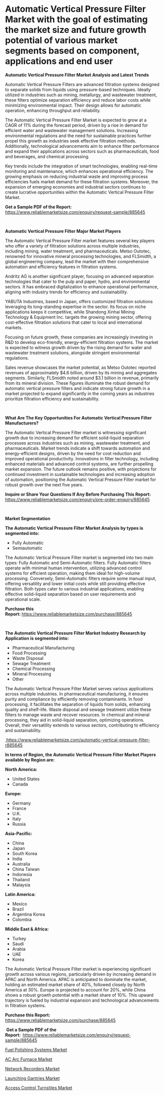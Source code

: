 <p><h1>Automatic Vertical Pressure Filter Market with the goal of estimating the market size and future growth potential of various market segments based on component, applications and end user</h1></p><p><strong>Automatic Vertical Pressure Filter Market Analysis and Latest Trends</strong></p>
<p><p>Automatic Vertical Pressure Filters are advanced filtration systems designed to separate solids from liquids using pressure-based techniques. Ideally utilized in industries such as mining, metallurgy, and wastewater treatment, these filters optimize separation efficiency and reduce labor costs while minimizing environmental impact. Their design allows for automatic operation, enhancing throughput and reliability.</p><p>The Automatic Vertical Pressure Filter Market is expected to grow at a CAGR of 11% during the forecast period, driven by a rise in demand for efficient water and wastewater management solutions. Increasing environmental regulations and the need for sustainable practices further propel this growth as industries seek effective filtration methods. Additionally, technological advancements aim to enhance filter performance and expand their applications across sectors such as pharmaceuticals, food and beverages, and chemical processing.</p><p>Key trends include the integration of smart technologies, enabling real-time monitoring and maintenance, which enhances operational efficiency. The growing emphasis on reducing industrial waste and improving process efficiencies fuels market demand for these filtration systems. Moreover, the expansion of emerging economies and industrial sectors continues to create lucrative opportunities within the Automatic Vertical Pressure Filter Market.</p></p>
<p><strong>Get a Sample PDF of the Report:&nbsp;</strong> <a href="https://www.reliablemarketsize.com/enquiry/request-sample/885645?utm_campaign=2034&utm_medium=2&utm_source=Github&utm_content=ia&utm_term=10042025&utm_id=automatic-vertical-pressure-filter">https://www.reliablemarketsize.com/enquiry/request-sample/885645</a></p>
<p>&nbsp;</p>
<p><strong>Automatic Vertical Pressure Filter Major Market Players</strong></p>
<p><p>The Automatic Vertical Pressure Filter market features several key players who offer a variety of filtration solutions across multiple industries, including mining, water treatment, and pharmaceuticals. Metso Outotec, renowned for innovative mineral processing technologies, and FLSmidth, a global engineering company, lead the market with their comprehensive automation and efficiency features in filtration systems. </p><p>Andritz AG is another significant player, focusing on advanced separation technologies that cater to the pulp and paper, hydro, and environmental sectors. It has embraced digitalization to enhance operational performance, aligning with industry trends for efficiency and sustainability.</p><p>YABUTA Industries, based in Japan, offers customized filtration solutions leveraging its long-standing expertise in the sector. Its focus on niche applications keeps it competitive, while Shandong Xinhai Mining Technology & Equipment Inc. targets the growing mining sector, offering cost-effective filtration solutions that cater to local and international markets.</p><p>Focusing on future growth, these companies are increasingly investing in R&D to develop eco-friendly, energy-efficient filtration systems. The market is expected to witness growth driven by the rising demand for water and wastewater treatment solutions, alongside stringent environmental regulations.</p><p>Sales revenue showcases the market potential, as Metso Outotec reported revenues of approximately $4.6 billion, driven by its mining and aggregates segments. Similarly, FLSmidth noted around $3.1 billion in revenue, primarily from its mineral division. These figures illuminate the robust demand for automatic vertical pressure filters and indicate strong future growth in a market projected to expand significantly in the coming years as industries prioritize filtration efficiency and sustainability.</p></p>
<p>&nbsp;</p>
<p><strong>What Are The Key Opportunities For Automatic Vertical Pressure Filter Manufacturers?</strong></p>
<p><p>The Automatic Vertical Pressure Filter market is witnessing significant growth due to increasing demand for efficient solid-liquid separation processes across industries such as mining, wastewater treatment, and pharmaceuticals. Market trends indicate a shift towards automation and energy-efficient designs, driven by the need for cost reduction and improved operational productivity. Innovations in filter technology, including enhanced materials and advanced control systems, are further propelling market expansion. The future outlook remains positive, with projections for continued investment in sustainable technologies and increasing adoption of automation, positioning the Automatic Vertical Pressure Filter market for robust growth over the next five years.</p></p>
<p><strong>Inquire or Share Your Questions If Any Before Purchasing This Report:</strong> <a href="https://www.reliablemarketsize.com/enquiry/pre-order-enquiry/885645?utm_campaign=2034&utm_medium=2&utm_source=Github&utm_content=ia&utm_term=10042025&utm_id=automatic-vertical-pressure-filter">https://www.reliablemarketsize.com/enquiry/pre-order-enquiry/885645</a></p>
<p>&nbsp;</p>
<p><strong>Market Segmentation</strong></p>
<p><strong>The Automatic Vertical Pressure Filter Market Analysis by types is segmented into:</strong></p>
<p><ul><li>Fully Automatic</li><li>Semiautomatic</li></ul></p>
<p><p>The Automatic Vertical Pressure Filter market is segmented into two main types: Fully Automatic and Semi-Automatic filters. Fully Automatic filters operate with minimal human intervention, utilizing advanced control systems for efficient operation, making them ideal for high-volume processing. Conversely, Semi-Automatic filters require some manual input, offering versatility and lower initial costs while still providing effective filtration. Both types cater to various industrial applications, enabling effective solid-liquid separation based on user requirements and operational scale.</p></p>
<p><strong>Purchase this Report:&nbsp;</strong><a href="https://www.reliablemarketsize.com/purchase/885645?utm_campaign=2034&utm_medium=2&utm_source=Github&utm_content=ia&utm_term=10042025&utm_id=automatic-vertical-pressure-filter">https://www.reliablemarketsize.com/purchase/885645</a></p>
<p>&nbsp;</p>
<p><strong>The Automatic Vertical Pressure Filter Market Industry Research by Application is segmented into:</strong></p>
<p><ul><li>Pharmaceutical Manufacturing</li><li>Food Processing</li><li>Waste Disposal</li><li>Sewage Treatment</li><li>Chemical Processing</li><li>Mineral Processing</li><li>Other</li></ul></p>
<p><p>The Automatic Vertical Pressure Filter Market serves various applications across multiple industries. In pharmaceutical manufacturing, it ensures purity and compliance by efficiently removing contaminants. In food processing, it facilitates the separation of liquids from solids, enhancing quality and shelf-life. Waste disposal and sewage treatment utilize these filters to manage waste and recover resources. In chemical and mineral processing, they aid in solid-liquid separation, optimizing operations. Overall, their versatility extends to various sectors, contributing to efficiency and sustainability.</p></p>
<p><a href="https://www.reliablemarketsize.com/automatic-vertical-pressure-filter-r885645?utm_campaign=2034&utm_medium=2&utm_source=Github&utm_content=ia&utm_term=10042025&utm_id=automatic-vertical-pressure-filter">&nbsp;https://www.reliablemarketsize.com/automatic-vertical-pressure-filter-r885645</a></p>
<p><strong>In terms of Region, the Automatic Vertical Pressure Filter Market Players available by Region are:</strong></p>
<p>
    <p> <strong> North America: </strong>
        <ul>
            <li>United States</li>
            <li>Canada</li>
        </ul>
        </p> 
    <p> <strong> Europe: </strong>
        <ul>
            <li>Germany</li>
            <li>France</li>
            <li>U.K.</li>
            <li>Italy</li>
            <li>Russia</li>
        </ul>
        </p> 
    <p> <strong> Asia-Pacific: </strong>
        <ul>
            <li>China</li>
            <li>Japan</li>
            <li>South Korea</li>
            <li>India</li>
            <li>Australia</li>
            <li>China Taiwan</li>
            <li>Indonesia</li>
            <li>Thailand</li>
            <li>Malaysia</li>
        </ul>
        </p> 
    <p> <strong> Latin America: </strong>
        <ul>
            <li>Mexico</li>
            <li>Brazil</li>
            <li>Argentina Korea</li>
            <li>Colombia</li>
        </ul>
        </p> 
    <p> <strong> Middle East & Africa: </strong>
        <ul>
            <li>Turkey</li>
            <li>Saudi</li>
            <li>Arabia</li>
            <li>UAE</li>
            <li>Korea</li>
        </ul>
    </p>
    </p>
<p><p>The Automatic Vertical Pressure Filter market is experiencing significant growth across various regions, particularly driven by increasing demand in APAC and North America. APAC is anticipated to dominate the market, holding an estimated market share of 40%, followed closely by North America at 30%. Europe is projected to account for 20%, while China shows a robust growth potential with a market share of 10%. This upward trajectory is fueled by industrial expansion and technological advancements in filtration systems.</p></p>
<p><strong>Purchase this Report: </strong><a href="https://www.reliablemarketsize.com/purchase/885645?utm_campaign=2034&utm_medium=2&utm_source=Github&utm_content=ia&utm_term=10042025&utm_id=automatic-vertical-pressure-filter">https://www.reliablemarketsize.com/purchase/885645</a></p>
<p>&nbsp;<strong>Get a Sample PDF of the Report:&nbsp;&nbsp;</strong><a href="https://www.reliablemarketsize.com/enquiry/request-sample/885645?utm_campaign=2034&utm_medium=2&utm_source=Github&utm_content=ia&utm_term=10042025&utm_id=automatic-vertical-pressure-filter">https://www.reliablemarketsize.com/enquiry/request-sample/885645</a></p>
<p><strong></strong></p>
<p><p><a href="https://github.com/djembashote/Market-Research-Report-List-1/blob/main/fuel-polishing-systems-market.md?utm_campaign=2034&utm_medium=2&utm_source=Github&utm_content=ia&utm_term=10042025&utm_id=automatic-vertical-pressure-filter">Fuel Polishing Systems Market</a></p><p><a href="https://github.com/vjorelaclliv/Market-Research-Report-List-1/blob/main/ac-arc-furnace-market.md?utm_campaign=2034&utm_medium=2&utm_source=Github&utm_content=ia&utm_term=10042025&utm_id=automatic-vertical-pressure-filter">AC Arc Furnace Market</a></p><p><a href="https://github.com/techerghalim/Market-Research-Report-List-1/blob/main/network-recorders-market.md?utm_campaign=2034&utm_medium=2&utm_source=Github&utm_content=ia&utm_term=10042025&utm_id=automatic-vertical-pressure-filter">Network Recorders Market</a></p><p><a href="https://github.com/xtysizov/Market-Research-Report-List-1/blob/main/launching-gantries-market.md?utm_campaign=2034&utm_medium=2&utm_source=Github&utm_content=ia&utm_term=10042025&utm_id=automatic-vertical-pressure-filter">Launching Gantries Market</a></p><p><a href="https://github.com/kbollin866/Market-Research-Report-List-1/blob/main/access-control-turnstiles-market.md?utm_campaign=2034&utm_medium=2&utm_source=Github&utm_content=ia&utm_term=10042025&utm_id=automatic-vertical-pressure-filter">Access Control Turnstiles Market</a></p></p>